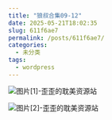 ```yaml
---
title: "狼叔合集09-12"
date: 2025-05-21T18:02:35
slug: 611f6ae7
permalink: /posts/611f6ae7/
categories:
  - 未分类
tags:
  - wordpress
---
```


![图片[1]-歪歪的耽美资源站](/images/wp/611f6ae7-0a48ee1f.jpg)

![图片[2]-歪歪的耽美资源站](/images/wp/611f6ae7-d4c05d42.jpg)
